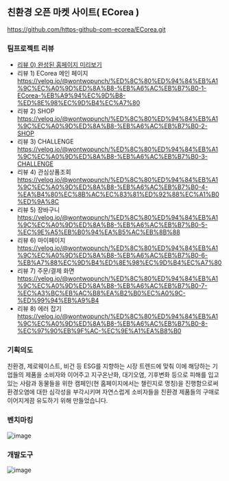 ## 친환경 오픈 마켓 사이트( ECorea )

https://github.com/https-github-com-ecorea/ECorea.git


### 팀프로젝트 리뷰
- [리뷰 0) 완성된 홈페이지 미리보기](https://velog.io/@wontwopunch/%ED%8C%80%ED%94%84%EB%A1%9C%EC%A0%9D%ED%8A%B8-%EB%A6%AC%EB%B7%B0-0-%EC%99%84%EC%84%B1%EB%90%9C-%ED%99%88%ED%8E%98%EC%9D%B4%EC%A7%80-%EB%AF%B8%EB%A6%AC%EB%B3%B4%EA%B8%B0)
- 리뷰 1) ECorea 메인 페이지  
https://velog.io/@wontwopunch/%ED%8C%80%ED%94%84%EB%A1%9C%EC%A0%9D%ED%8A%B8-%EB%A6%AC%EB%B7%B0-1-ECorea-%EB%A9%94%EC%9D%B8-%ED%8E%98%EC%9D%B4%EC%A7%80
- 리뷰 2) SHOP  
https://velog.io/@wontwopunch/%ED%8C%80%ED%94%84%EB%A1%9C%EC%A0%9D%ED%8A%B8-%EB%A6%AC%EB%B7%B0-2-SHOP
- 리뷰 3) CHALLENGE  
https://velog.io/@wontwopunch/%ED%8C%80%ED%94%84%EB%A1%9C%EC%A0%9D%ED%8A%B8-%EB%A6%AC%EB%B7%B0-3-CHALLENGE
- 리뷰 4) 관심상품조회  
https://velog.io/@wontwopunch/%ED%8C%80%ED%94%84%EB%A1%9C%EC%A0%9D%ED%8A%B8-%EB%A6%AC%EB%B7%B0-4-%EA%B4%80%EC%8B%AC%EC%83%81%ED%92%88%EC%A1%B0%ED%9A%8C
- 리뷰 5) 장바구니  
https://velog.io/@wontwopunch/%ED%8C%80%ED%94%84%EB%A1%9C%EC%A0%9D%ED%8A%B8-%EB%A6%AC%EB%B7%B0-5-%EC%9E%A5%EB%B0%94%EA%B5%AC%EB%8B%88
- 리뷰 6) 마이페이지  
https://velog.io/@wontwopunch/%ED%8C%80%ED%94%84%EB%A1%9C%EC%A0%9D%ED%8A%B8-%EB%A6%AC%EB%B7%B0-6-%EB%A7%88%EC%9D%B4%ED%8E%98%EC%9D%B4%EC%A7%80
- 리뷰 7) 주문/결제 화면  
https://velog.io/@wontwopunch/%ED%8C%80%ED%94%84%EB%A1%9C%EC%A0%9D%ED%8A%B8-%EB%A6%AC%EB%B7%B0-7-%EC%A3%BC%EB%AC%B8%EA%B2%B0%EC%A0%9C-%ED%99%94%EB%A9%B4
- 리뷰 8) 에러 잡기  
https://velog.io/@wontwopunch/%ED%8C%80%ED%94%84%EB%A1%9C%EC%A0%9D%ED%8A%B8-%EB%A6%AC%EB%B7%B0-8-%EC%97%90%EB%9F%AC-%EC%9E%A1%EA%B8%B0

### 기획의도 
친환경, 제로웨이스트, 비건 등 ESG를 지향하는 시장 트렌드에 맞춰 이에 해당하는 기업들의 제품을 소비자와 이어주고 지구온난화, 대기오염, 기후변화 등으로  피해를 입고 있는 사람과 동물들을 위한 캠페인(현 홈페이지에서는 챌린지로 명칭)을 진행함으로써 환경오염에 대한 심각성을 부각시키며 자연스럽게 소비자들을 친환경 제품들의 구매로 이어지게끔 유도하기 위해 만들었습니다.

### 벤치마킹
![image](https://user-images.githubusercontent.com/80305292/166145172-f4a0c96f-218c-4371-acbc-0123d294527c.png)

### 개발도구
![image](https://user-images.githubusercontent.com/80305292/166145263-f29197fe-bf9f-4268-9606-3851f971347c.png)
